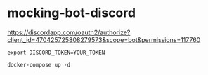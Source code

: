 # mocking-bot-discord

https://discordapp.com/oauth2/authorize?client_id=470425725808279573&scope=bot&permissions=117760

`export DISCORD_TOKEN=YOUR_TOKEN`

`docker-compose up -d`